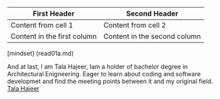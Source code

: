 
First Header | Second Header
------------ | -------------
Content from cell 1 | Content from cell 2
Content in the first column | Content in the second column


[mindset] (read01a.md)


And at last, I am Tala Hajeer, Iam a holder of bachelor degree in Architectural Enigneering. Eager to learn about coding and software developmet and find the meeting points between it and my original field.
[Tala Hajeer](https://github.com/talahajeer) 
